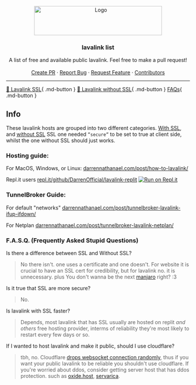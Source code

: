 <div align="center">
  <a href="https://gitlab.com/DarrenOfficial/lavalink-list">
    <img src="https://darrennathanael.com/cdn/springtext.svg" alt="Logo" width="350" height="80">
  </a>

<h3 align="center">lavalink list</h3>

  <p align="center">
    A list of free and available public lavalink. Feel free to make a pull request!
    <br />
    <br />
    <a href="https://gitlab.com/DarrenOfficial/lavalink-list/pulls">Create PR</a>
    ·
    <a href="https://gitlab.com/DarrenOfficial/lavalink-list/issues">Report Bug</a>
    ·
    <a href="https://gitlab.com/DarrenOfficial/lavalink-list/issues">Request Feature</a>
    ·
    <a href="https://gitlab.com/DarrenOfficial/lavalink-list/graphs/contributors">Contributors</a>
  </p>
</div>



---

[📃 Lavalink SSL](SSL/lavalink-with-ssl.md){ .md-button } 
[📜 Lavalink without SSL](NoSSL/lavalink-without-ssl.md){ .md-button } 
[FAQs](FAQ/frequently-asked-questions.md){ .md-button }


## Info
These lavalink hosts are grouped into two different categories.
[With SSL](https://lavalink-list.darrennathanael.com/SSL/lavalink-with-ssl/), and [without SSL](https://lavalink-list.darrennathanael.com/NoSSL/lavalink-without-ssl/)
SSL one needed `”secure”` to be set to true at client side, whilst the one without SSL should just works.

### Hosting guide:

For MacOS, Windows, or Linux: [darrennathanael.com/post/how-to-lavalink/](https://darrennathanael.com/post/how-to-lavalink?utm_source=lavalink-list&utm_medium=home&utm_campaign=mainmd)

Repl.it users [repl.it/github/DarrenOfficial/lavalink-replit](https://repl.it/github/DarrenOfficial/lavalink-replit)
[![Run on Repl.it](https://repl.it/badge/github/DarrenOfficial/lavalink-replit)](https://repl.it/github/DarrenOfficial/lavalink-replit)

### TunnelBroker Guide:

For default "networks" [darrennathanael.com/post/tunnelbroker-lavalink-ifup-ifdown/](https://darrennathanael.com/post/tunnelbroker-lavalink-ifup-ifdown?utm_source=lavalink-list&utm_medium=home&utm_campaign=mainmd)

For Netplan [darrennathanael.com/post/tunnelbroker-lavalink-netplan/](https://darrennathanael.com/post/tunnelbroker-lavalink-netplan?utm_source=lavalink-list&utm_medium=home&utm_campaign=mainmd)


### F.A.S.Q. (Frequently Asked Stupid Questions)

Is there a difference between SSL and Without SSL?
> No there isn't. one uses a certificate and one doesn't. For website it is crucial to have an SSL cert for credibility, but for lavalink no. it is unnecessary. plus You don't wanna be the next [manjaro](https://manjarno.snorlax.sh/) right? :3

Is it true that SSL are more secure?
> No.

Is lavalink with SSL faster?
> Depends, most lavalink that has SSL usually are hosted on replit *and others* free hosting provider, interms of reliability they're most likely to restart every few days or so.

If I wanted to host lavalink and make it public, should I use cloudflare?
> tbh, no. Cloudflare [drops websocket connection randomly](https://stackoverflow.com/questions/39668410/whats-disconnecting-my-websocket-connection-cloudflare-apaches-mod-proxy), thus if you want your public lavalink to be reliable you shouldn't use cloudflare. If you're worried about ddos, consider getting server host that has ddos protection. such as [oxide.host](https://billing.oxide.host/aff.php?aff=133), [servarica](https://clients.servarica.com/aff.php?aff=519).

